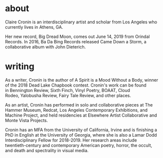 # about
Claire Cronin is an interdisciplinary artist and scholar from Los Angeles who currently lives in
Athens, GA.

Her new record, Big Dread Moon, comes out June 14, 2019 from Orindal Records. In 2016, Ba Da Bing Records released Came Down a Storm, a collaborative album with John Dieterich.

# writing
As a writer, Cronin is the author of A Spirit is a Mood Without a Body, winner of the 2018 Dead Lake Chapbook contest. Cronin's work can be found in Bennington Review, Sixth Finch, Vinyl Poetry, BOAAT, Cloud Rodeo, Yalobusha Review, Fairy Tale Review, and other places.

As an artist, Cronin has performed in solo and collaborative pieces at The Hammer Museum, Redcat, Los Angeles Contemporary Exhibitions, and Machine Project, and held residencies at Elsewhere Artist Collaborative and Monte Vista Projects.

Cronin has an MFA from the University of California, Irvine and is finishing a PhD in English at the University of Georgia, where she is also a Lamar Dodd Interdisciplinary Fellow for 2018-2019. Her research areas include twentieth-century and contemporary American poetry, horror, the occult, and death and spectrality in visual media. 